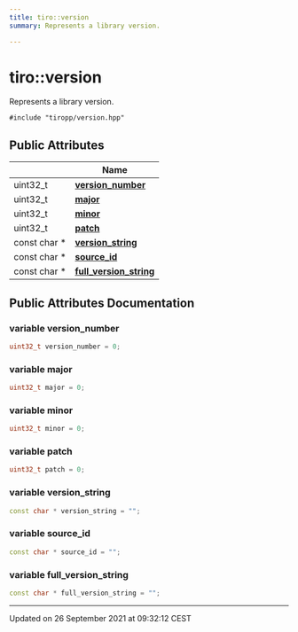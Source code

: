 ```yaml
---
title: tiro::version
summary: Represents a library version. 

---
```


# tiro::version



Represents a library version. 


`#include "tiropp/version.hpp"`

## Public Attributes

|                | Name           |
| -------------- | -------------- |
| uint32_t | **[version_number](/docs/api/classes/structtiro_1_1version#variable-version-number)**  |
| uint32_t | **[major](/docs/api/classes/structtiro_1_1version#variable-major)**  |
| uint32_t | **[minor](/docs/api/classes/structtiro_1_1version#variable-minor)**  |
| uint32_t | **[patch](/docs/api/classes/structtiro_1_1version#variable-patch)**  |
| const char * | **[version_string](/docs/api/classes/structtiro_1_1version#variable-version-string)**  |
| const char * | **[source_id](/docs/api/classes/structtiro_1_1version#variable-source-id)**  |
| const char * | **[full_version_string](/docs/api/classes/structtiro_1_1version#variable-full-version-string)**  |

## Public Attributes Documentation

### variable version_number

```cpp
uint32_t version_number = 0;
```


### variable major

```cpp
uint32_t major = 0;
```


### variable minor

```cpp
uint32_t minor = 0;
```


### variable patch

```cpp
uint32_t patch = 0;
```


### variable version_string

```cpp
const char * version_string = "";
```


### variable source_id

```cpp
const char * source_id = "";
```


### variable full_version_string

```cpp
const char * full_version_string = "";
```


-------------------------------

Updated on 26 September 2021 at 09:32:12 CEST